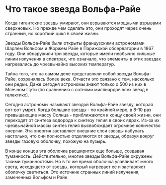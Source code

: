 # Что такое звезда Вольфа-Райе

Когда гигантские звезды умирают, они взрываются мощными взрывами сверхновых. Но прежде чем сделать это, они проходят через очень странный, но короткий цикл в своей жизни.

Звезды Вольфа-Райе были открыты французскими астрономами Шарлем Вольфом и Жоржем Райе в Парижской обсерватории в 1867 году. Они обнаружили три звезды, которые имели необычно сильные линии излучения в спектрах, что означало, что элементы в этих звездах нагревались до чрезвычайно высоких температур.

Тайна того, что на самом деле представляли собой звезды Вольфа-Райе, сохранялась более века. Отчасти это связано с тем, насколько они редки. Даже сегодня астрономы знают только о 500 из них в Млечном Пути (по сравнению с сотнями миллиардов всех звезд в галактике).

Сегодня астрономы называют звездой Вольфа-Райе звезду, которая вот-вот умрет. Когда большие звезды - по крайней мере, в 8-10 раз превышающие массу Солнца - приближаются к концу своей жизни, они переходят от синтеза водорода к синтезу гелия в своих ядрах. Из-за их чрезвычайной массы синтез гелия высвобождает огромное количество энергии. Эта энергия заставляет внешние слои звезды набухать настолько, что они полностью отделяются от звезды, образуя вокруг звезды газовую оболочку, похожую на пузырь.

В конце концов эта оболочка расширится еще больше, создавая туманность. Действительно, многие звезды Вольфа-Райе окружены такими туманностями. Но в то же время оболочка улавливает много света, исходящего от звезды, который нагревает ее и заставляет оболочку светиться. Это источник странных линий излучения, замеченных Вольфом и Райе.